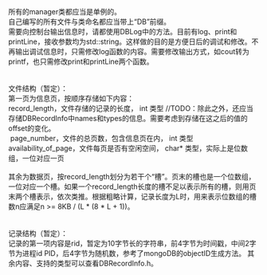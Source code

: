 所有的manager类都应当是单例的。<br>
自己编写的所有文件与类命名都应当带上“DB”前缀。<br>
需要向控制台输出信息时，请都使用DBLog中的方法。目前有log、print和printLine，接收参数均为std::string。这样做的目的是方便日后的调试和修改。不再输出调试信息时，只需修改log函数的内容。需要修改输出方式，如cout转为printf，也只需修改print和printLine两个函数。<br>
<br>
<br>
文件结构（暂定）：<br>
第一页为信息页，按顺序存储如下内容：<br>
  record_length，文件存储的记录的长度， int 类型 //TODO：除此之外，还应当存储DBRecordInfo中names和types的信息。需要考虑到存储在这之后的值的offset的变化。<br>
  page_number，文件的总页数，包含信息页在内， int 类型<br>
  availability_of_page，文件每页是否有空闲空间， char* 类型，实际上是位数组，一位对应一页<br>
<br>
其余为数据页，按record_length划分为若干个“槽”。页末的槽也是一个位数组，一位对应一个槽。如果一个record_length长度的槽不足以表示所有的槽，则用页末两个槽表示，依次类推。根据粗略计算，记录长度为L时，用来表示位数组的槽数n应满足n >= 8KB / (L * (8 * L + 1))。<br>
<br>
<br>
记录结构（暂定）：<br>
记录的第一项内容是rid，暂定为10字节长的字符串，前4字节为时间戳，中间2字节为进程id PID，后4字节为随机数，参考了mongoDB的objectID生成方法。
其余内容、支持的类型可以查看DBRecordInfo.h。<br>
